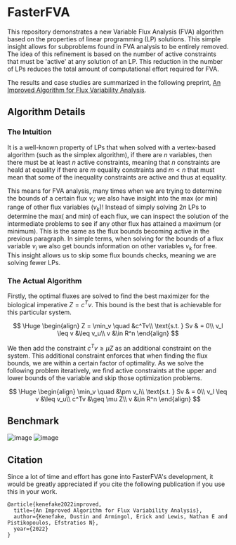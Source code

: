 # FasterFVA

This repository demonstrates a new Variable Flux Analysis (FVA) algorithm based on the properties of linear programming (LP) solutions. This simple insight allows for subproblems found in FVA analysis to be entirely removed. The idea of this refinement is based on the number of active constraints that must be 'active' at any solution of an LP. This reduction in the number of LPs reduces the total amount of computational effort required for FVA.

The results and case studies are summarized in the following preprint, [An Improved Algorithm for Flux Variability Analysis](https://www.researchsquare.com/article/rs-2109496/v1).

## Algorithm Details

### The Intuition

It is a well-known property of LPs that when solved with a vertex-based algorithm (such as the simplex algorithm), if there are $n$ variables, then there must be at least $n$ active constraints, meaning that $n$ constraints are heald at equality if there are $m$ equality constraints and $m < n$ that must mean that some of the inequality constraints are active and thus at equality. 

This means for FVA analysis, many times when we are trying to determine the bounds of a certain flux $v_i$; we also have insight into the max (or min) range of other flux variables ($v_k$)! Instead of simply solving $2n$ LPs to determine the max( and min) of each flux, we can inspect the solution of the intermediate problems to see if any other flux has attained a maximum (or minimum). This is the same as the flux bounds becoming active in the previous paragraph. In simple terms, when solving for the bounds of a flux variable $v_i$ we also get bounds information on other variables $v_k$ for free. This insight allows us to skip some flux bounds checks, meaning we are solving fewer LPs.

### The Actual Algorithm

Firstly, the optimal fluxes are solved to find the best maximizer for the biological imperative $Z = c^Tv$. This bound is the best that is achievable for this particular system.

$$
\Huge
\begin{align}
        Z = \min_v \quad &c^Tv\\
        \text{s.t. } Sv & = 0\\
        v_l \leq v &\leq v_u\\
        v &\in R^n
\end{align}
$$

We then add the constraint $c^Tv\geq\mu Z$ as an additional constraint on the system. This additional constraint enforces that when finding the flux bounds, we are within a certain factor of optimality. As we solve the following problem iteratively, we find active constraints at the upper and lower bounds of the variable and skip those optimization problems.

$$
\Huge
\begin{align}
        \min_v \quad &\pm v_i\\
        \text{s.t. } Sv & = 0\\
        v_l \leq v &\leq v_u\\
        c^Tv &\geq \mu Z\\
        v &\in R^n
\end{align}
$$


## Benchmark

![image](https://github.com/DKenefake/fasterfva/blob/main/benchmark/LPcompare.png)
![image](https://github.com/DKenefake/fasterfva/blob/main/benchmark/time_ratio.png)

## Citation

Since a lot of time and effort has gone into FasterFVA's development, it would be greatly appreciated if you cite the following publication if you use this in your work.

```
@article{kenefake2022improved,
  title={An Improved Algorithm for Flux Variability Analysis},
  author={Kenefake, Dustin and Armingol, Erick and Lewis, Nathan E and Pistikopoulos, Efstratios N},
  year={2022}
}
```
